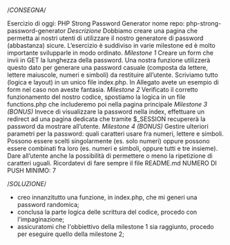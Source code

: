 /*CONSEGNA*/

Esercizio di oggi: PHP Strong Password Generator
nome repo: php-strong-password-generator
*Descrizione*
Dobbiamo creare una pagina che permetta ai nostri utenti di utilizzare il nostro generatore di password (abbastanza) sicure.
L’esercizio è suddiviso in varie milestone ed è molto importante svilupparle in modo ordinato.
*Milestone 1*
Creare un form che invii in GET la lunghezza della password. Una nostra funzione utilizzerà questo dato per generare una password casuale (composta da lettere, lettere maiuscole, numeri e simboli) da restituire all’utente.
Scriviamo tutto (logica e layout) in un unico file index.php.
In Allegato avete un esempio di form nel caso non aveste fantasia.
*Milestone 2*
Verificato il corretto funzionamento del nostro codice, spostiamo la logica in un file functions.php che includeremo poi nella pagina principale
*Milestone 3 (BONUS)*
Invece di visualizzare la password nella index, effettuare un redirect ad una pagina dedicata che tramite $_SESSION recupererà la password da mostrare all’utente.
*Milestone 4 (BONUS)*
Gestire ulteriori parametri per la password: quali caratteri usare fra numeri, lettere e simboli. Possono essere scelti singolarmente (es. solo numeri) oppure possono essere combinati fra loro (es. numeri e simboli, oppure tutti e tre insieme).
Dare all’utente anche la possibilità di permettere o meno la ripetizione di caratteri uguali.
Ricordatevi di fare sempre il file README.md
NUMERO DI PUSH MINIMO: 7

/*SOLUZIONE*/

- creo innanzitutto una funzione, in index.php, che mi generi una password randomica;
- conclusa la parte logica delle scrittura del codice, procedo con l'impaginazione;
- assicuratomi che l'obbiettivo della milestone 1 sia raggiunto, procedo per eseguire quello della milestone 2;